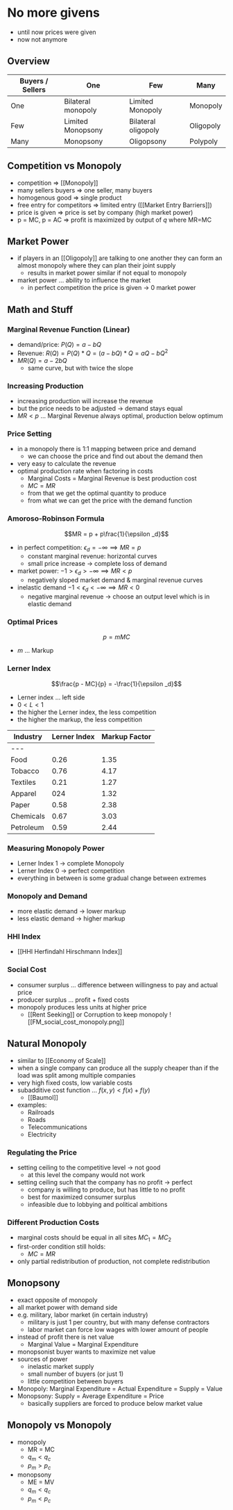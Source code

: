 # No more givens
- until now prices were given
- now not anymore
## Overview
| Buyers / Sellers | One                | Few                 | Many      |
| ---------------- | ------------------ | ------------------- | --------- |
| One              | Bilateral monopoly | Limited Monopoly    | Monopoly  |
| Few              | Limited Monopsony  | Bilateral oligopoly | Oligopoly |
| Many             | Monopsony          | Oligopsony          | Polypoly  |
## Competition vs Monopoly
- competition => [[Monopoly]]
- many sellers buyers => one seller, many buyers
- homogenous good => single product
- free entry for competitors => limited entry ([[Market Entry Barriers]])
- price is given => price is set by company (high market power)
- p = MC, p = AC => profit is maximized by output of $q$ where MR=MC
## Market Power
- if players in an [[Oligopoly]] are talking to one another they can form an almost monopoly where they can plan their joint supply
	- results in market power similar if not equal to monopoly
- market power ... ability to influence the market
	- in perfect competition the price is given -> 0 market power
## Math and Stuff
### Marginal Revenue Function (Linear)
- demand/price: $P(Q) = a - bQ$
- Revenue: $R(Q) = P(Q) * Q = (a - bQ) * Q = aQ - bQ^2$
- $MR(Q) = a - 2bQ$
	- same curve, but with twice the slope
### Increasing Production
- increasing production will increase the revenue
- but the price needs to be adjusted -> demand stays equal
- $MR < p$ ... Marginal Revenue always optimal, production below optimum
### Price Setting
- in a monopoly there is 1:1 mapping between price and demand
	- we can choose the price and find out about the demand then
- very easy to calculate the revenue
- optimal production rate when factoring in costs
	- Marginal Costs = Marginal Revenue is best production cost
	- $MC = MR$
	- from that we get the optimal quantity to produce
	- from what we can get the price with the demand function
### Amoroso-Robinson Formula
$$MR = p + p\frac{1}{\epsilon _d}$$
- in perfect competition: $\epsilon _d = -\infty \implies MR = p$
	- constant marginal revenue: horizontal curves
	- small price increase -> complete loss of demand
- market power: $-1 > \epsilon _d > -\infty \implies MR < p$
	- negatively sloped market demand & marginal revenue curves
- inelastic demand $-1 < \epsilon _d < -\infty \implies MR < 0$
	- negative marginal revenue -> choose an output level which is in elastic demand
### Optimal Prices
$$p = mMC$$
- $m$ ... Markup
### Lerner Index
$$\frac{p - MC}{p} = -\frac{1}{\epsilon _d}$$
- Lerner index ... left side
- $0 < L < 1$
- the higher the Lerner index, the less competition 
- the higher the markup, the less competition

| Industry  | Lerner Index | Markup Factor |
| --------- | ------------ | ------------- |
| ---       |              |               |
| Food      | 0.26         | 1.35          |
| Tobacco   | 0.76         | 4.17          |
| Textiles  | 0.21         | 1.27          |
| Apparel   | 024          | 1.32          |
| Paper     | 0.58         | 2.38          |
| Chemicals | 0.67         | 3.03          |
| Petroleum | 0.59         | 2.44          |
### Measuring Monopoly Power
- Lerner Index 1 -> complete Monopoly
- Lerner Index 0 -> perfect competition
- everything in between is some gradual change between extremes
### Monopoly and Demand
- more elastic demand -> lower markup 
- less elastic demand -> higher markup
### HHI Index
- [[HHI Herfindahl Hirschmann Index]]
### Social Cost
- consumer surplus ... difference between willingness to pay and actual price
- producer surplus ... profit + fixed costs
- monopoly produces less units at higher price
	- [[Rent Seeking]] or Corruption to keep monopoly
![[FM_social_cost_monopoly.png]]
## Natural Monopoly
- similar to [[Economy of Scale]]
- when a single company can produce all the supply cheaper than if the load was split among multiple companies
- very high fixed costs, low variable costs
- subadditive cost function ... $f(x,y) < f(x) + f(y)$
	- [[Baumol]]
- examples: 
	- Railroads
	- Roads
	- Telecommunications
	- Electricity
### Regulating the Price
- setting ceiling to the competitive level -> not good
	- at this level the company would not work
- setting ceiling such that the company has no profit -> perfect
	- company is willing to produce, but has little to no profit
	- best for maximized consumer surplus
	- infeasible due to lobbying and political ambitions
### Different Production Costs
- marginal costs should be equal in all sites $MC_1 = MC_2$
- first-order condition still holds:
	- $MC = MR$
- only partial redistribution of production, not complete redistribution
## Monopsony
- exact opposite of monopoly
- all market power with demand side
- e.g. military, labor market (in certain industry)
	- military is just 1 per country, but with many defense contractors
	- labor market can force low wages with lower amount of people
- instead of profit there is net value
	- Marginal Value = Marginal Expenditure
- monopsonist buyer wants to maximize net value
- sources of power
	- inelastic market supply
	- small number of buyers (or just 1)
	- little competition between buyers
- Monopoly: Marginal Expenditure = Actual Expenditure = Supply = Value
- Monopsony: Supply = Average Expenditure = Price
	- basically suppliers are forced to produce below market value
## Monopoly vs Monopoly
- monopoly
	- MR = MC
	- $q_m < q_c$
	- $p_m > p_c$
- monopsony
	- ME = MV
	- $q_m < q_c$
	- $p_m < p_c$



